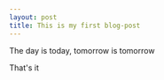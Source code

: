 ```yaml
---
layout: post
title: This is my first blog-post
---
```


The day is today, tomorrow is tomorrow

That's it